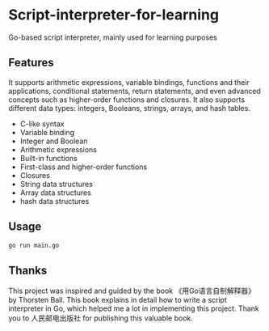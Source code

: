 # Script-interpreter-for-learning

Go-based script interpreter, mainly used for learning purposes

## Features

It supports arithmetic expressions, variable bindings, functions and their applications, conditional statements, return statements, and even advanced concepts such as higher-order functions and closures. It also supports different data types: integers, Booleans, strings, arrays, and hash tables.

- C-like syntax  
- Variable binding  
- Integer and Boolean  
- Arithmetic expressions  
- Built-in functions  
- First-class and higher-order functions  
- Closures  
- String data structures  
- Array data structures  
- hash data structures

## Usage

```bash
go run main.go
```

## Thanks

This project was inspired and guided by the book 《用Go语言自制解释器》 by Thorsten Ball. This book explains in detail how to write a script interpreter in Go, which helped me a lot in implementing this project. Thank you to 人民邮电出版社 for publishing this valuable book.
